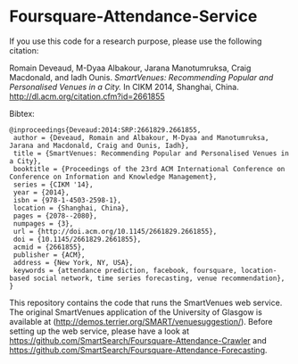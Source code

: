 Foursquare-Attendance-Service
=============================

If you use this code for a research purpose, please use the following citation:

Romain Deveaud, M-Dyaa Albakour, Jarana Manotumruksa, Craig Macdonald, and Iadh Ounis. *SmartVenues: Recommending Popular and Personalised Venues in a City.* In CIKM 2014, Shanghai, China. http://dl.acm.org/citation.cfm?id=2661855

Bibtex:
```
@inproceedings{Deveaud:2014:SRP:2661829.2661855,
 author = {Deveaud, Romain and Albakour, M-Dyaa and Manotumruksa, Jarana and Macdonald, Craig and Ounis, Iadh},
 title = {SmartVenues: Recommending Popular and Personalised Venues in a City},
 booktitle = {Proceedings of the 23rd ACM International Conference on Conference on Information and Knowledge Management},
 series = {CIKM '14},
 year = {2014},
 isbn = {978-1-4503-2598-1},
 location = {Shanghai, China},
 pages = {2078--2080},
 numpages = {3},
 url = {http://doi.acm.org/10.1145/2661829.2661855},
 doi = {10.1145/2661829.2661855},
 acmid = {2661855},
 publisher = {ACM},
 address = {New York, NY, USA},
 keywords = {attendance prediction, facebook, foursquare, location-based social network, time series forecasting, venue recommendation},
} 
```

This repository contains the code that runs the SmartVenues web service. The original SmartVenues application of the University of Glasgow is available at (http://demos.terrier.org/SMART/venuesuggestion/). Before setting up the web service, please have a look at https://github.com/SmartSearch/Foursquare-Attendance-Crawler and https://github.com/SmartSearch/Foursquare-Attendance-Forecasting.

